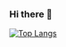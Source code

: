 ### Hi there 👋
[![Top Langs](https://github-readme-stats.vercel.app/api/top-langs/?username=rafaeltas&layout=donut&theme=radical)](https://github.com/rafaeltas/github-readme-stats)

<!--
**rafaeltas/rafaeltas** is a ✨ _special_ ✨ repository because its `README.md` (this file) appears on your GitHub profile.

Here are some ideas to get you started:

- 🔭 I’m currently working on ...
- 🌱 I’m currently learning ...
- 👯 I’m looking to collaborate on ...
- 🤔 I’m looking for help with ...
- 💬 Ask me about ...
- 📫 How to reach me: ...
- 😄 Pronouns: ...
- ⚡ Fun fact: ...
-->
